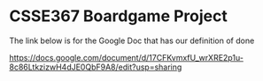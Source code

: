 # CSSE367 Boardgame Project
The link below is for the Google Doc that has our definition of done

https://docs.google.com/document/d/17CFKvmxfU_wrXRE2p1u-8c86LtkzizwH4dJE0QbF9A8/edit?usp=sharing